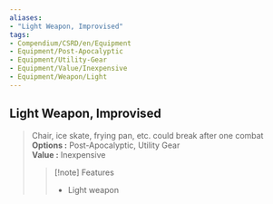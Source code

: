 ```yaml
---
aliases:
- "Light Weapon, Improvised"
tags:
- Compendium/CSRD/en/Equipment
- Equipment/Post-Apocalyptic
- Equipment/Utility-Gear
- Equipment/Value/Inexpensive
- Equipment/Weapon/Light
---
```


  
## Light Weapon, Improvised  
  
>Chair, ice skate, frying pan, etc. could break after one combat  
> **Options :** Post-Apocalyptic, Utility Gear  
> **Value :** Inexpensive  
>>[!note] Features  
>> - Light weapon